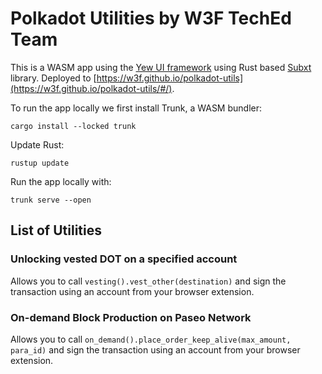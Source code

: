 # Polkadot Utilities by W3F TechEd Team

This is a WASM app using the [Yew UI framework](https://yew.rs/) using Rust based [Subxt](https://github.com/paritytech/subxt) library.
Deployed to [https://w3f.github.io/polkadot-utils](https://w3f.github.io/polkadot-utils/#/).

To run the app locally we first install Trunk, a WASM bundler:

```
cargo install --locked trunk
```

Update Rust:

```
rustup update
```

Run the app locally with:

```
trunk serve --open
```
## List of Utilities

### Unlocking vested DOT on a specified account

Allows you to call `vesting().vest_other(destination)` and sign the transaction using an account from your browser extension.

### On-demand Block Production on Paseo Network

Allows you to call `on_demand().place_order_keep_alive(max_amount, para_id)` and sign the transaction using an account from your browser extension.

